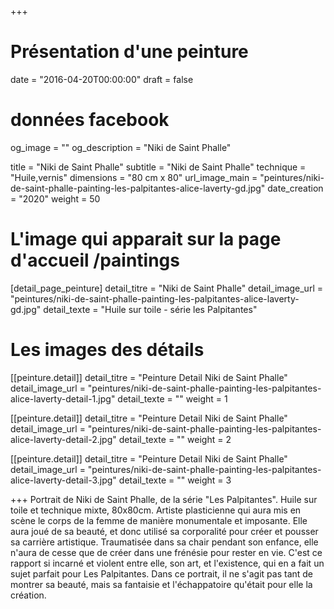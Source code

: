 +++
# Présentation d'une peinture
date = "2016-04-20T00:00:00"
draft = false

# données facebook
og_image = ""
og_description = "Niki de Saint Phalle"

title = "Niki de Saint Phalle"
subtitle = "Niki de Saint Phalle"
technique = "Huile,vernis"
dimensions = "80 cm x 80"
url_image_main = "peintures/niki-de-saint-phalle-painting-les-palpitantes-alice-laverty-gd.jpg"
date_creation = "2020"
weight = 50

# L'image qui apparait sur la page d'accueil /paintings
[detail_page_peinture]
detail_titre = "Niki de Saint Phalle"
detail_image_url = "peintures/niki-de-saint-phalle-painting-les-palpitantes-alice-laverty-gd.jpg"
detail_texte = "Huile sur toile - série les Palpitantes"

# Les images des détails
[[peinture.detail]]
detail_titre = "Peinture Detail Niki de Saint Phalle"
detail_image_url = "peintures/niki-de-saint-phalle-painting-les-palpitantes-alice-laverty-detail-1.jpg"
detail_texte = ""
weight = 1

[[peinture.detail]]
detail_titre = "Peinture Detail Niki de Saint Phalle"
detail_image_url = "peintures/niki-de-saint-phalle-painting-les-palpitantes-alice-laverty-detail-2.jpg"
detail_texte = ""
weight = 2

[[peinture.detail]]
detail_titre = "Peinture Detail Niki de Saint Phalle"
detail_image_url = "peintures/niki-de-saint-phalle-painting-les-palpitantes-alice-laverty-detail-3.jpg"
detail_texte = ""
weight = 3

+++
Portrait de Niki de Saint Phalle, de la série "Les Palpitantes". Huile sur toile et technique mixte, 80x80cm. Artiste plasticienne qui aura mis en scène le corps de la femme de manière monumentale et imposante.
  Elle aura joué de sa beauté, et donc utilisé sa corporalité pour créer et pousser sa carrière artistique. Traumatisée dans sa chair pendant son enfance, elle n'aura de cesse que de créer dans une frénésie pour rester en vie. C'est ce rapport si incarné et violent entre elle, son art, et l'existence, qui en a fait un sujet parfait pour Les Palpitantes. Dans ce portrait, il ne s'agit pas tant de montrer sa beauté, mais sa fantaisie et l'échappatoire qu'était pour elle la création.
